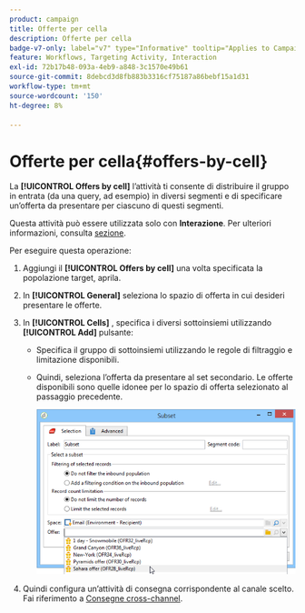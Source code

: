 ```yaml
---
product: campaign
title: Offerte per cella
description: Offerte per cella
badge-v7-only: label="v7" type="Informative" tooltip="Applies to Campaign Classic v7 only"
feature: Workflows, Targeting Activity, Interaction
exl-id: 72b17b48-093a-4eb9-a848-3c1570e49b61
source-git-commit: 8debcd3d8fb883b3316cf75187a86bebf15a1d31
workflow-type: tm+mt
source-wordcount: '150'
ht-degree: 8%

---
```


# Offerte per cella{#offers-by-cell}



La **[!UICONTROL Offers by cell]** l’attività ti consente di distribuire il gruppo in entrata (da una query, ad esempio) in diversi segmenti e di specificare un’offerta da presentare per ciascuno di questi segmenti.

Questa attività può essere utilizzata solo con **Interazione**. Per ulteriori informazioni, consulta [sezione](../../interaction/using/about-outbound-channels.md).

Per eseguire questa operazione:

1. Aggiungi il **[!UICONTROL Offers by cell]** una volta specificata la popolazione target, aprila.
1. In **[!UICONTROL General]** seleziona lo spazio di offerta in cui desideri presentare le offerte.
1. In **[!UICONTROL Cells]** , specifica i diversi sottoinsiemi utilizzando **[!UICONTROL Add]** pulsante:

   * Specifica il gruppo di sottoinsiemi utilizzando le regole di filtraggio e limitazione disponibili.
   * Quindi, seleziona l’offerta da presentare al set secondario. Le offerte disponibili sono quelle idonee per lo spazio di offerta selezionato al passaggio precedente.

      ![](assets/int_offer_per_cell1.png)

1. Quindi configura un’attività di consegna corrispondente al canale scelto. Fai riferimento a [Consegne cross-channel](cross-channel-deliveries.md).
